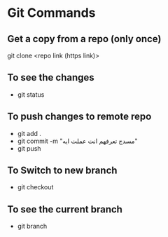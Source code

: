 # Git Commands

## Get a copy from a repo (only once)
git clone <repo link (https link)>

## To see the changes 
- git status

## To push changes to remote repo

- git add .
- git commit -m "مسدج تعرفهم انت عملت ايه"
- git push

## To Switch to new branch 

- git checkout <the name of branch>


## To see the current branch

- git branch